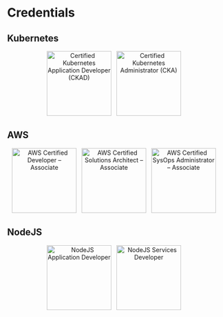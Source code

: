 # Credentials

## Kubernetes

<p align="center">
  <img width=150 src="https://images.credly.com/size/340x340/images/cc8adc83-1dc6-4d57-8e20-22171247e052/blob" alt="Certified Kubernetes Application Developer (CKAD)" /> &nbsp;
  <img width=150 src="https://images.credly.com/size/340x340/images/8b8ed108-e77d-4396-ac59-2504583b9d54/cka_from_cncfsite__281_29.png" alt="Certified Kubernetes Administrator (CKA)" /> &nbsp;
</p>

## AWS

<p align="center">
  <img width=150 src="https://images.credly.com/size/340x340/images/0e284c3f-5164-4b21-8660-0d84737941bc/image.png" alt="AWS Certified Developer – Associate" /> &nbsp;
  <img width=150 src="https://images.credly.com/size/340x340/images/b9feab85-1a43-4f6c-99a5-631b88d5461b/image.png" alt="AWS Certified Solutions Architect – Associate" /> &nbsp;
  <img width=150 src="https://images.credly.com/size/340x340/images/f0d3fbb9-bfa7-4017-9989-7bde8eaf42b1/image.png" alt="AWS Certified SysOps Administrator – Associate" /> &nbsp;
</p>

## NodeJS

<p align="center">
  <img width=150 src="https://images.credly.com/size/340x340/images/8ee45313-716a-4142-a9da-30adaaea0c12/Training_Badges_Master_Node-AppDev.png" alt="NodeJS Application Developer" /> &nbsp;
  <img width=150 src="https://images.credly.com/size/340x340/images/3c44b901-a2bd-41e7-8a10-24cba9ddd85d/Training_Badges_Master_Node-ServDev.png" alt="NodeJS Services Developer" /> &nbsp;
</p>


<!--
**b10f/b10f** is a ✨ _special_ ✨ repository because its `README.md` (this file) appears on your GitHub profile.

Here are some ideas to get you started:

- 🔭 I’m currently working on ...
- 🌱 I’m currently learning ...
- 👯 I’m looking to collaborate on ...
- 🤔 I’m looking for help with ...
- 💬 Ask me about ...
- 📫 How to reach me: ...
- 😄 Pronouns: ...
- ⚡ Fun fact: ...
-->
